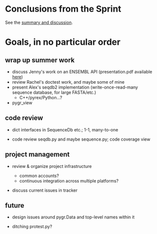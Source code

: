 # Conclusions from the Sprint #
See the [summary and discussion](http://groups.google.com/group/pygr-dev/t/3048175e5b7e966b).

# Goals, in no particular order #

## wrap up summer work ##

  * discuss Jenny's work on an ENSEMBL API (presentation.pdf available [here](http://groups.google.com/group/pygr-dev/files?upload=1))
  * review Rachel's doctest work, and maybe some of mine
  * present Alex's seqdb2 implementation (write-once-read-many sequence database, for large FASTA/etc.)
    * C++/pyrex/Python...?
  * pygr\_view

## code review ##

  * dict interfaces in SequenceDb etc.; 1-1, many-to-one

  * code review seqdb.py and maybe sequence.py; code coverage view

## project management ##

  * review & organize project infrastructure
    * common accounts?
    * continuous integration across multiple platforms?

  * discuss current issues in tracker

## future ##

  * design issues around pygr.Data and top-level names within it

  * ditching protest.py?